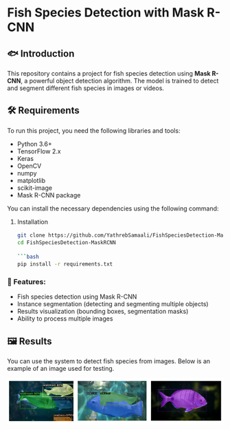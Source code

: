 # Fish Species Detection with Mask R-CNN

## 🐟 Introduction

This repository contains a project for fish species detection using **Mask R-CNN**, a powerful object detection algorithm. The model is trained to detect and segment different fish species in images or videos.

## 🛠️ Requirements

To run this project, you need the following libraries and tools:

- Python 3.6+
- TensorFlow 2.x
- Keras
- OpenCV
- numpy
- matplotlib
- scikit-image
- Mask R-CNN package

You can install the necessary dependencies using the following command:
1. Installation
   ```bash
   git clone https://github.com/YathrebSamaali/FishSpeciesDetection-MaskRCNN.git
   cd FishSpeciesDetection-MaskRCNN

   ```bash
   pip install -r requirements.txt
   ```

### 🚀 Features:
- Fish species detection using Mask R-CNN
- Instance segmentation (detecting and segmenting multiple objects)
- Results visualization (bounding boxes, segmentation masks)
- Ability to process multiple images

## 🖼️ Results

You can use the system to detect fish species from images. Below is an example of an image used for testing.

![Fish Detection Image](images/mrcnndetection.png)
